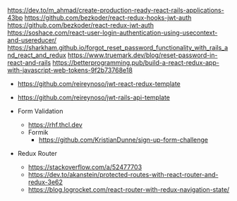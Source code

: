 https://dev.to/m_ahmad/create-production-ready-react-rails-applications-43bp
https://github.com/bezkoder/react-redux-hooks-jwt-auth
https://github.com/bezkoder/react-redux-jwt-auth
https://soshace.com/react-user-login-authentication-using-usecontext-and-usereducer/
https://sharkham.github.io/forgot_reset_password_functionality_with_rails_and_react_and_redux
https://www.truemark.dev/blog/reset-password-in-react-and-rails
https://betterprogramming.pub/build-a-react-redux-app-with-javascript-web-tokens-9f2b73768e18
  * https://github.com/reireynoso/jwt-react-redux-template
  * https://github.com/reireynoso/jwt-rails-api-template

* Form Validation
  * https://rhf.thcl.dev
  * Formik
    * https://github.com/KristianDunne/sign-up-form-challenge

* Redux Router
  * https://stackoverflow.com/a/52477703
  * https://dev.to/akanstein/protected-routes-with-react-router-and-redux-3e62
  * https://blog.logrocket.com/react-router-with-redux-navigation-state/